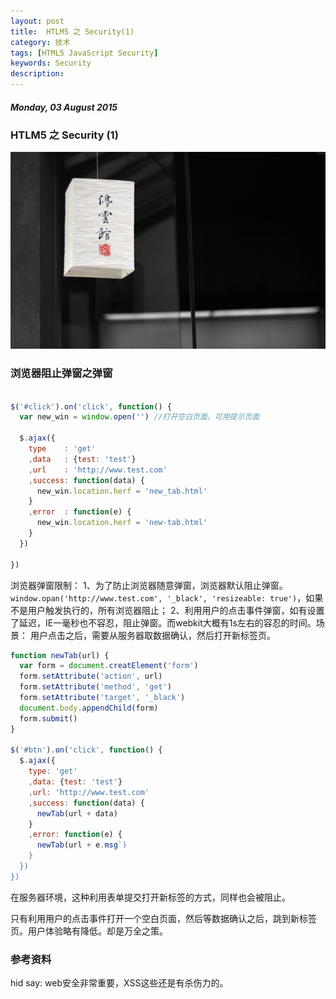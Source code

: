 ```yaml
---
layout: post
title:  HTLM5 之 Security(1)
category: 技术
tags: [HTML5 JavaScript Security]
keywords: Security
description:
---
```


##### Monday, 03 August 2015

### HTLM5 之 Security (1)

![停云馆](/../../assets/img/tech/2015/elementary_office_13.jpg)

### 浏览器阻止弹窗之弹窗

````javascript

$('#click').on('click', function() {
  var new_win = window.open('') //打开空白页面，可用提示页面

  $.ajax({
    type    : 'get'
    ,data   : {test: 'test'}
    ,url    : 'http://www.test.com'
    ,success: function(data) {
      new_win.location.herf = 'new_tab.html'
    }
    ,error  : function(e) {
      new_win.location.herf = 'new-tab.html'
    }
  })

})

````
浏览器弹窗限制：
1、为了防止浏览器随意弹窗，浏览器默认阻止弹窗。`window.opan('http://www.test.com', '_black', 'resizeable: true')`，如果不是用户触发执行的，所有浏览器阻止；
2、利用用户的点击事件弹窗，如有设置了延迟，IE一毫秒也不容忍，阻止弹窗。而webkit大概有1s左右的容忍的时间。场景：
用户点击之后，需要从服务器取数据确认，然后打开新标签页。

````javascript
function newTab(url) {
  var form = document.creatElement('form')
  form.setAttribute('action', url)
  form.setAttribute('method', 'get')
  form.setAttribute('target', '_black')
  document.body.appendChild(form)
  form.submit()
}

$('#btn').on('click', function() {
  $.ajax({
    type: 'get'
    ,data: {test: 'test'}
    ,url: 'http://www.test.com'
    ,success: function(data) {
      newTab(url + data)
    }
    ,error: function(e) {
      newTab(url + e.msg`)
    }
  })
})

````
在服务器环境，这种利用表单提交打开新标签的方式，同样也会被阻止。

只有利用用户的点击事件打开一个空白页面，然后等数据确认之后，跳到新标签页。用户体验略有降低。却是万全之策。

### 参考资料

hid say: web安全非常重要，XSS这些还是有杀伤力的。




